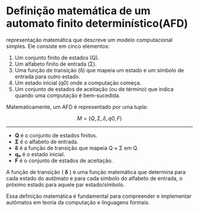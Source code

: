 # Definição matemática de um automato finito determinístico(AFD)

representação matemática que descreve um modelo computacional simples. Ele consiste em cinco elementos:

1. Um conjunto finito de estados (Q).
2. Um alfabeto finito de entrada (Σ).
3. Uma função de transição (δ) que mapeia um estado e um símbolo de entrada para outro estado.
4. Um estado inicial (q0) onde a computação começa.
5. Um conjunto de estados de aceitação (ou de término) que indica quando uma computação é bem-sucedida.


Matematicamente, um AFD é representado por uma tupla:

$$M=(Q,Σ,δ,q0, F)$$

---
- **Q** é o conjunto de estados finitos.
- **Σ** é o alfabeto de entrada.
- **δ** é a função de transição que mapeia Q × Σ em Q.
- **q₀** é o estado inicial.
- **F** é o conjunto de estados de aceitação.

A função de transição ( **δ** )
é uma função matemática que determina para cada estado do autômato e para cada símbolo do alfabeto de entrada, o próximo estado para aquele par estado/símbolo.

Essa definição matemática é fundamental para compreender e implementar autômatos em teoria da computação e linguagens formais.
